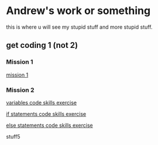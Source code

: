 # Andrew's work or something

this is where u will see my stupid stuff and more stupid stuff.

## get coding 1 (not 2)

### Mission 1

[mission 1](mission1.html)

### Mission 2

[variables code skills exercise](variables.html)

[if statements code skills exercise](ifstatements.html)

[else statements code skills exercise](elsestatements.html)

stuff5
